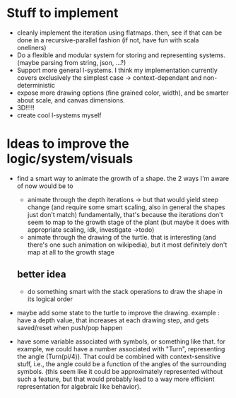 # Stuff to implement
* cleanly implement the iteration using flatmaps. then, see if that can be done in a recursive-parallel fashion (if not, have fun with scala oneliners)
* Do a flexible and modular system for storing and representing systems. (maybe parsing from string, json, ...?) 
* Support more general l-systems. I think my implementation currently covers exclusively the simplest case -> context-dependant and non-deterministic
* expose more drawing options (fine grained color, width), and be smarter about scale, and canvas dimensions.
* 3D!!!!!
* create cool l-systems myself

# Ideas to improve the logic/system/visuals
* find a smart way to animate the growth of a shape. the 2 ways I'm aware of now would be to 
    * animate through the depth iterations
        -> but that would yield steep change (and require some smart scaling, also in general the shapes just don't match)
        fundamentally, that's because the iterations don't seem to map to the growth stage of the plant (but maybe it does with appropriate scaling, idk, investigate ->todo)
    * animate through the drawing of the turtle. that is interesting (and there's one such animation on wikipedia), but it most definitely don't map at all to the growth stage
    ## better idea
    * do something smart with the stack operations to draw the shape in its logical order

* maybe add some state to the turtle to improve the drawing. example : have a depth value, that increases at each drawing step, and gets saved/reset when push/pop happen
* have some variable associated with symbols, or something like that. for example, we could have a number associated with "Turn", representing the angle (Turn(pi/4)). That could be combined with context-sensitive stuff, i.e., the angle could be a function of the angles of the surrounding symbols. (this seem like it could be approximately represented without such a feature, but that would probably lead to a way more efficient representation for algebraic like behavior).